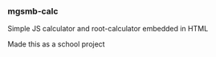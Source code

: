 ### mgsmb-calc

Simple JS calculator and root-calculator embedded in HTML

Made this as a school project
